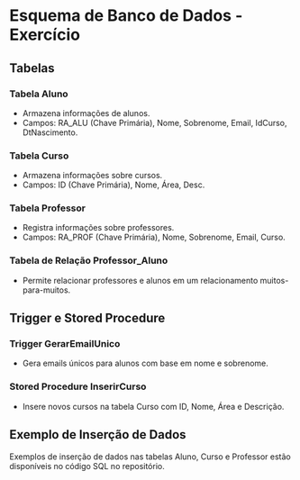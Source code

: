 # Esquema de Banco de Dados - Exercício

## Tabelas

### Tabela Aluno
- Armazena informações de alunos.
- Campos: RA_ALU (Chave Primária), Nome, Sobrenome, Email, IdCurso, DtNascimento.

### Tabela Curso
- Armazena informações sobre cursos.
- Campos: ID (Chave Primária), Nome, Área, Desc.

### Tabela Professor
- Registra informações sobre professores.
- Campos: RA_PROF (Chave Primária), Nome, Sobrenome, Email, Curso.

### Tabela de Relação Professor_Aluno
- Permite relacionar professores e alunos em um relacionamento muitos-para-muitos.

## Trigger e Stored Procedure

### Trigger GerarEmailUnico
- Gera emails únicos para alunos com base em nome e sobrenome.

### Stored Procedure InserirCurso
- Insere novos cursos na tabela Curso com ID, Nome, Área e Descrição.

## Exemplo de Inserção de Dados

Exemplos de inserção de dados nas tabelas Aluno, Curso e Professor estão disponíveis no código SQL no repositório.
